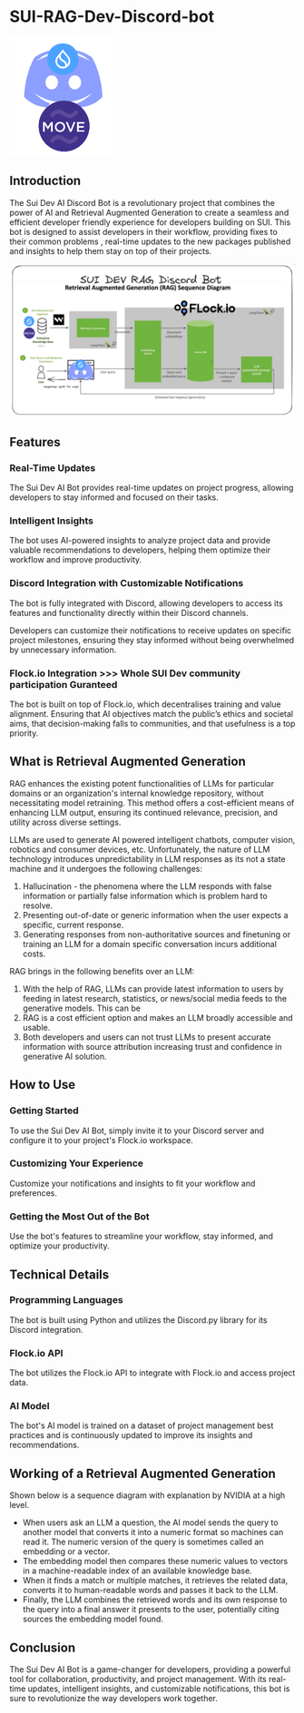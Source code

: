 **SUI-RAG-Dev-Discord-bot**
=====================
<img src="./mascot.png" alt="mascot" />

**Introduction**
---------------

The Sui Dev AI Discord Bot is a revolutionary project that combines the power of AI and Retrieval Augmented Generation to create a seamless and efficient developer friendly experience for developers building on SUI. This bot is designed to assist developers in their workflow, providing fixes to their common problems , real-time updates to the new packages published and insights to help them stay on top of their projects.

<img src="./architecturefordevbot.png" alt="architecture" />

**Features**
------------

### **Real-Time Updates**

The Sui Dev AI Bot provides real-time updates on project progress, allowing developers to stay informed and focused on their tasks.

### **Intelligent Insights**

The bot uses AI-powered insights to analyze project data and provide valuable recommendations to developers, helping them optimize their workflow and improve productivity.

### **Discord Integration with Customizable Notifications**

The bot is fully integrated with Discord, allowing developers to access its features and functionality directly within their Discord channels.

Developers can customize their notifications to receive updates on specific project milestones, ensuring they stay informed without being overwhelmed by unnecessary information.

### **Flock.io Integration >>> Whole SUI Dev community participation Guranteed**

The bot is built on top of Flock.io, which decentralises training and value alignment. 
Ensuring that AI objectives match the public’s ethics and societal aims, that decision-making falls to communities, and that usefulness is a top priority.

## What is Retrieval Augmented Generation
RAG enhances the existing potent functionalities of LLMs for particular domains or an organization's internal knowledge repository, 
without necessitating model retraining. This method offers a cost-efficient means of enhancing LLM output, ensuring its continued relevance, precision, 
and utility across diverse settings. <br>

LLMs are used to generate AI powered intelligent chatbots, computer vision, robotics and consumer devices, etc.
Unfortunately, the nature of LLM technology introduces unpredictability in LLM responses as its not a state machine and it undergoes the following challenges:
1. Hallucination - the phenomena where the LLM responds with false information or partially false information which is problem hard to resolve.
2. Presenting out-of-date or generic information when the user expects a specific, current response.
3. Generating responses from non-authoritative sources and finetuning or training an LLM for a domain specific conversation incurs additional costs.

RAG brings in the following benefits over an LLM:
1. With the help of RAG, LLMs can provide latest information to users by feeding in latest research, statistics, or news/social media feeds to the generative models. This can be 
2. RAG is a cost efficient option and makes an LLM broadly accessible and usable.
3. Both developers and users can not trust LLMs to present accurate information with source attribution increasing trust and confidence in generative AI solution.

**How to Use**
--------------

### **Getting Started**

To use the Sui Dev AI Bot, simply invite it to your Discord server and configure it to your project's Flock.io workspace.

### **Customizing Your Experience**

Customize your notifications and insights to fit your workflow and preferences.

### **Getting the Most Out of the Bot**

Use the bot's features to streamline your workflow, stay informed, and optimize your productivity.

**Technical Details**
-------------------

### **Programming Languages**

The bot is built using Python and utilizes the Discord.py library for its Discord integration.

### **Flock.io API**

The bot utilizes the Flock.io API to integrate with Flock.io and access project data.

### **AI Model**

The bot's AI model is trained on a dataset of project management best practices and is continuously updated to improve its insights and recommendations.

## Working of a Retrieval Augmented Generation
Shown below is a sequence diagram with explanation by NVIDIA at a high level.

- When users ask an LLM a question, the AI model sends the query to another model that converts it into a numeric format so machines can read it. The numeric version of the query is sometimes called an embedding or a vector. <br>
- The embedding model then compares these numeric values to vectors in a machine-readable index of an available knowledge base. <br>
- When it finds a match or multiple matches, it retrieves the related data, converts it to human-readable words and passes it back to the LLM. <br>
- Finally, the LLM combines the retrieved words and its own response to the query into a final answer it presents to the user, potentially citing sources the embedding model found. <br>


**Conclusion**
----------

The Sui Dev AI Bot is a game-changer for developers, providing a powerful tool for collaboration, productivity, and project management. With its real-time updates, intelligent insights, and customizable notifications, this bot is sure to revolutionize the way developers work together.
